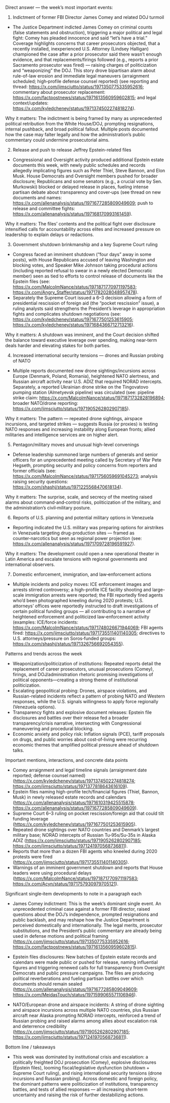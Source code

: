 Direct answer — the week’s most important events:

1) Indictment of former FBI Director James Comey and related DOJ turmoil
- The Justice Department indicted James Comey on criminal counts (false statements and obstruction), triggering a major political and legal fight: Comey has pleaded innocence and said “let’s have a trial.” Coverage highlights concerns that career prosecutors objected, that a recently installed, inexperienced U.S. Attorney (Lindsey Halligan) championed the case after a prior prosecutor said there wasn’t enough evidence, and that replacements/firings followed (e.g., reports a prior Sacramento prosecutor was fired) — raising charges of politicization and “weaponizing” the DOJ. This story drove bipartisan alarm about rule-of-law erosion and immediate legal maneuvers (arraignment scheduled; high‑profile defense counsel reported) (see reporting and thread: https://x.com/jimsciutto/status/1971350775335952616; commentary about prosecutor replacement: https://x.com/factpostnews/status/1971613560959602815; and legal context/updates: https://x.com/kyledcheney/status/1971374502274818274).

Why it matters: The indictment is being framed by many as unprecedented political retribution from the White House/DOJ, prompting resignations, internal pushback, and broad political fallout. Multiple posts documented how the case may falter legally and how the administration’s public commentary could undermine prosecutorial aims.

2) Release and push to release Jeffrey Epstein-related files
- Congressional and Oversight activity produced additional Epstein estate documents this week, with newly public schedules and records allegedly implicating figures such as Peter Thiel, Steve Bannon, and Elon Musk. House Democrats and Oversight members pushed for broader disclosure; Republicans and some senators (e.g., a crucial vote by Sen. Murkowski) blocked or delayed release in places, fueling intense partisan debate about transparency and cover‑ups (see thread on new documents and names: https://x.com/allenanalysis/status/1971677285809049609; push to release and committee fights: https://x.com/allenanalysis/status/197168170993161459).

Why it matters: The files’ contents and the political fight over disclosure intensified calls for accountability across elites and increased pressure on leadership to explain delays or redactions.

3) Government shutdown brinkmanship and a key Supreme Court ruling
- Congress faced an imminent shutdown (“four days” away in some posts), with House Republicans accused of leaving Washington and blocking votes, and Speaker Mike Johnson taking procedural actions (including reported refusal to swear in a newly elected Democratic member) seen as tied to efforts to control release of documents like the Epstein files (see: https://x.com/MalcolmNance/status/1971871770971197583; https://x.com/Angry_Staffer/status/1971782028048957478).
- Separately the Supreme Court issued a 6–3 decision allowing a form of presidential rescission of foreign aid (the “pocket rescission” issue), a ruling analysts said strengthens the President’s leverage in appropriation fights and complicates shutdown negotiations (see: https://x.com/kyledcheney/status/1971677501253615905; https://x.com/kyledcheney/status/1971684366712713216).

Why it matters: A shutdown was imminent, and the Court decision shifted the balance toward executive leverage over spending, making near‑term deals harder and elevating stakes for both parties.

4) Increased international security tensions — drones and Russian probing of NATO
- Multiple reports documented new drone sightings/incursions across Europe (Denmark, Poland, Romania), heightened NATO alertness, and Russian aircraft activity near U.S. ADIZ that required NORAD intercepts. Separately, a reported Ukrainian drone strike on the Tingovatovo pumping station (Almetyevsk pipeline) was circulated (see: pipeline strike claim: https://x.com/MalcolmNance/status/1971871732828196894; broader NATO/drone reporting: https://x.com/jimsciutto/status/1971905262802907185).

Why it matters: The pattern — repeated drone sightings, airspace incursions, and targeted strikes — suggests Russia (or proxies) is testing NATO responses and increasing instability along European fronts; allied militaries and intelligence services are on higher alert.

5) Pentagon/military moves and unusual high-level convenings
- Defense leadership summoned large numbers of generals and senior officers for an unprecedented meeting called by Secretary of War Pete Hegseth, prompting security and policy concerns from reporters and former officials (see: https://x.com/MalcolmNance/status/1971756059691045273; analysis raising security questions: https://x.com/shashj/status/1971225568470618134).

Why it matters: The surprise, scale, and secrecy of the meeting raised alarms about command‑and‑control risks, politicization of the military, and the administration’s civil‑military posture.

6) Reports of U.S. planning and potential military options in Venezuela
- Reporting indicated the U.S. military was preparing options for airstrikes in Venezuela targeting drug-production sites — framed as counter‑narcotics but seen as regional power projection (see: https://x.com/allenanalysis/status/1971709728196591927).

Why it matters: The development could open a new operational theater in Latin America and escalate tensions with regional governments and international observers.

7) Domestic enforcement, immigration, and law‑enforcement actions
- Multiple incidents and policy moves: ICE enforcement images and arrests stirred controversy; a high-profile ICE facility shooting and large-scale immigration arrests were reported; the FBI reportedly fired agents who’d been photographed kneeling during 2020 protests; U.S. attorneys’ offices were reportedly instructed to draft investigations of certain political funding groups — all contributing to a narrative of heightened enforcement and politicized law‑enforcement activity (examples: ICE/force incidents: https://x.com/MalcolmNance/status/1971748026671944069; FBI agents fired: https://x.com/jimsciutto/status/1971735511401140305; directives to U.S. attorneys/pressure on Soros‑funded groups: https://x.com/shashj/status/1971326756692054355).

Patterns and trends across the week
- Weaponization/politicization of institutions: Repeated reports detail the replacement of career prosecutors, unusual prosecutions (Comey), firings, and DOJ/administration rhetoric promising investigations of political opponents—creating a strong theme of institutional politicization.
- Escalating geopolitical probing: Drones, airspace violations, and Russian-related incidents reflect a pattern of probing NATO and Western responses, while the U.S. signals willingness to apply force regionally (Venezuela options).
- Transparency fights and explosive document releases: Epstein file disclosures and battles over their release fed a broader transparency/crisis narrative, intersecting with Congressional maneuvering and procedural blocking.
- Economic anxiety and policy risk: Inflation signals (PCE), tariff proposals on drugs, and public worries about cost‑of‑living were recurring economic themes that amplified political pressure ahead of shutdown talks.

Important mentions, interactions, and concrete data points
- Comey arraignment and legal timeline signals (arraignment date reported; defense counsel named) (https://x.com/kyledcheney/status/1971374502274818274; https://x.com/jimsciutto/status/1971377818643616109).
- Epstein files naming high-profile tech/financial figures (Thiel, Bannon, Musk) in newly released estate records and calendars (https://x.com/allenanalysis/status/1971610319425515878; https://x.com/allenanalysis/status/1971677285809049609).
- Supreme Court 6–3 ruling on pocket rescission/foreign aid that could tilt funding leverage (https://x.com/kyledcheney/status/1971677501253615905).
- Repeated drone sightings over NATO countries and Denmark’s largest military base; NORAD intercepts of Russian Tu‑95s/Su‑35s in Alaska ADIZ (https://x.com/jimsciutto/status/1971905262802907185; https://x.com/jimsciutto/status/1971241970568736811).
- Reports that more than a dozen FBI agents who kneeled during 2020 protests were fired (https://x.com/jimsciutto/status/1971735511401140305).
- Warnings of an imminent government shutdown and reports that House leaders were using procedural delays (https://x.com/MalcolmNance/status/1971871770971197583; https://x.com/Acyn/status/1971757930979705121).

Significant single‑item developments to note in a paragraph each
- James Comey indictment: This is the week’s dominant single event. An unprecedented criminal case against a former FBI director, raised questions about the DOJ’s independence, prompted resignations and public backlash, and may reshape how the Justice Department is perceived domestically and internationally. The legal merits, prosecutor substitutions, and the President’s public commentary are already being used in defense motions and political framing (https://x.com/jimsciutto/status/1971350775335952616; https://x.com/factpostnews/status/1971613560959602815).

- Epstein files disclosures: New batches of Epstein estate records and calendars were made public or pushed for release, naming influential figures and triggering renewed calls for full transparency from Oversight Democrats and public pressure campaigns. The files are producing political reverberations and fueling partisan battles over which documents should remain sealed (https://x.com/allenanalysis/status/1971677285809049609; https://x.com/MeidasTouch/status/1971599065571106946).

- NATO/European drone and airspace incidents: A string of drone sighting and airspace incursions across multiple NATO countries, plus Russian aircraft near Alaska prompting NORAD intercepts, reinforced a trend of Russian probing and raised alarms among allies about escalation risk and deterrence credibility (https://x.com/jimsciutto/status/1971905262802907185; https://x.com/jimsciutto/status/1971241970568736811).

Bottom line / takeaways
- This week was dominated by institutional crisis and escalation: a politically freighted DOJ prosecution (Comey), explosive disclosures (Epstein files), looming fiscal/legislative dysfunction (shutdown + Supreme Court ruling), and rising international security tensions (drone incursions and Russian probing). Across domestic and foreign policy, the dominant patterns were politicization of institutions, transparency battles, and tests of allied responses — all increasing short‑term uncertainty and raising the risk of further destabilizing actions.
